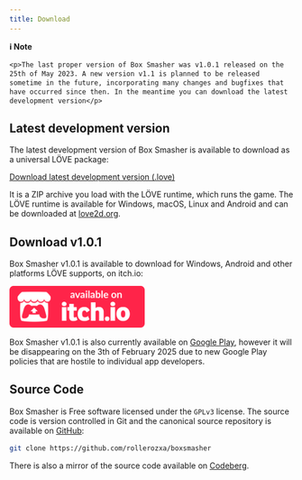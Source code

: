 ```yaml
---
title: Download
---
```


<div class="note">
	<p><strong>ℹ️ Note</strong></p>

	<p>The last proper version of Box Smasher was v1.0.1 released on the 25th of May 2023. A new version v1.1 is planned to be released sometime in the future, incorporating many changes and bugfixes that have occurred since then. In the meantime you can download the latest development version</p>
</div>

## Latest development version
The latest development version of Box Smasher is available to download as a universal LÖVE package:

<a class="dl-button" href="https://github.com/rollerozxa/boxsmasher/releases/download/dev/box-smasher.love">Download latest development version (.love)</a>

It is a ZIP archive you load with the LÖVE runtime, which runs the game. The LÖVE runtime is available for Windows, macOS, Linux and Android and can be downloaded at [love2d.org](https://love2d.org/).

## Download v1.0.1
Box Smasher v1.0.1 is available to download for Windows, Android and other platforms LÖVE supports, on itch.io:

<a href="https://rollerozxa.itch.io/box-smasher">
	<img alt="Get it on itch.io" src="/assets/itch.svg" width="240">
</a>

Box Smasher v1.0.1 is also currently available on [Google Play](https://play.google.com/store/apps/details?id=se.voxelmanip.boxsmasher), however it will be disappearing on the 3th of February 2025 due to new Google Play policies that are hostile to individual app developers.

## Source Code
Box Smasher is Free software licensed under the `GPLv3` license. The source code is version controlled in Git and the canonical source repository is available on [GitHub](https://github.com/rollerozxa/boxsmasher):

```bash
git clone https://github.com/rollerozxa/boxsmasher
```

There is also a mirror of the source code available on [Codeberg](https://codeberg.org/rollerozxa/boxsmasher).

